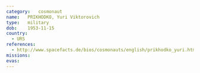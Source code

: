 ```yaml
---
category:	cosmonaut
name:	PRIKHODKO, Yuri Viktorovich 
type:	military
dob:	1953-11-15
country:
  - URS
references:
  - http://www.spacefacts.de/bios/cosmonauts/english/prikhodko_yuri.htm
missions:
evas:
---
```

